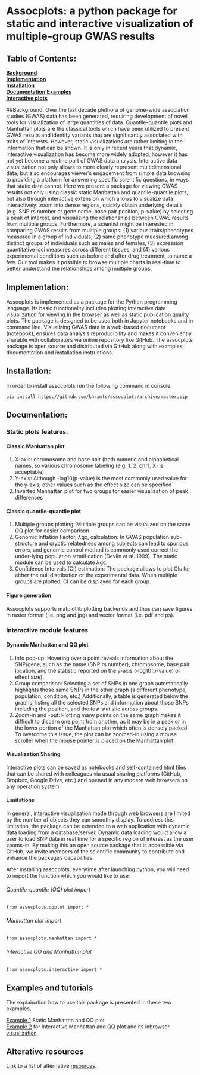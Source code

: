# Assocplots: a python package for static and interactive visualization of multiple-group GWAS results

## Table of Contents:
**[Background](#background)**  
**[Implementation](#implementation)**  
**[Installation](#installation)**  
**[Documentation](#documentation)**
**[Examples](#examples-and-tutorials)**  
**[Interactive plots](#alterative-resources)**  


##Background:
Over the last decade plethora of genome-wide association studies (GWAS) data has been generated, requiring development of novel tools for visualization of large quantities of data. Quantile-quantile plots and Manhattan plots are the classical tools which have been utilized to present GWAS results and identify variants that are significantly associated with traits of interests. However, static visualizations are rather limiting in the information that can be shown. It is only in recent years that dynamic, interactive visualization has become more widely adopted, however it has not yet become a routine part of GWAS data analysis. Interactive data visualization not only allows to more clearly represent multidimensional data, but also encourages viewer’s engagement from simple data browsing to providing a platform for answering specific scientific questions, in ways that static data cannot. Here we present a package for viewing GWAS results not only using classic static Manhattan and quantile-quantile plots, but also through interactive extension which allows to visualize data interactively: zoom into dense regions, quickly obtain underlying details (e.g. SNP rs number or gene name, base pair position, p-value) by selecting a peak of interest, and visualizing the relationships between GWAS results from multiple groups. Furthermore, a scientist might be interested in comparing GWAS results from multiple groups: (1) various traits/phenotypes measured in a group of individuals, (2) same phenotype measured among distinct groups of individuals such as males and females, (3) expression quantitative loci measures across different tissues, and (4) various experimental conditions such as before and after drug treatment, to name a few.  Our tool makes it possible to browse multiple charts in real-time to better understand the relationships among multiple groups. 

## Implementation: 
Assocplots is implemented as a package for the Python programming language. Its basic functionality includes plotting interactive data visualization for viewing in the browser as well as static publication quality plots. The package is designed to be used both in Jupyter notebooks and in command line. Visualizing GWAS data in a web-based document (notebook), ensures data analysis reproducibility and makes it conveniently sharable with collaborators via online repository like GitHub. The assocplots package is open source and distributed via GitHub along with examples, documentation and installation instructions.

## Installation:
In order to install assocplots run the following command in console:
```
pip install https://github.com/khramts/assocplots/archive/master.zip
```


## Documentation:

### Static plots features:

#### Classic Manhattan plot
1. X-axis: chromosome and base pair (both numeric and alphabetical names, so various chromosome labeling (e.g. 1, 2, chr1, X) is acceptable) 
2. Y-axis: Although -log10(p-value) is the most commonly used value for the y-axis, other values such as the effect size can be specified
3. Inverted Manhattan plot for two groups for easier visualization of peak differences  

#### Classic quantile-quantile plot
1. Multiple groups plotting: Multiple groups can be visualized on the same QQ plot for easier comparison. 
2. Genomic Inflation Factor, λgc, calculation: In GWAS population sub-structure and cryptic relatedness among subjects can lead to spurious errors, and genomic control method is commonly used correct the under-lying population stratification (Devlin et al. 1999). The static module can be used to calculate λgc.
3. Confidence Intervals (CI) estimation: The package allows to plot CIs for either the null distribution or the experimental data. When multiple groups are plotted, CI can be displayed for each group.  

#### Figure generation  
Assocplots supports matplotlib plotting backends and thus can save figures in raster format (i.e. png and jpg) and vector format (i.e. pdf and ps).

### Interactive module features

#### Dynamic Manhattan and QQ plot 
1. Info pop-up: Hovering over a point reveals information about the SNP/gene, such as the name (SNP rs number), chromosome, base pair location, and the statistic reported on the y-axis (-log10(p-value) or effect size). 
2. Group comparison: Selecting a set of SNPs in one graph automatically highlights those same SNPs in the other graph (a different phenotype, population, condition, etc.) Additionally, a table is generated below the graphs, listing all the selected SNPs and information about those SNPs including the position, and the test statistic across groups. 
3. Zoom-in and -out: Plotting many points on the same graph makes it difficult to discern one point from another, as it may be in a peak or in the lower portion of the Manhattan plot which often is densely packed. To overcome this issue, the plot can be zoomed-in using a mouse scroller when the mouse pointer is placed on the Manhattan plot.  

#### Visualization Sharing
Interactive plots can be saved as notebooks and self-contained html files that can be shared with colleagues via usual sharing platforms (GitHub, Dropbox, Google Drive, etc.) and opened in any modern web browsers on any operation system.

#### Limitations
In general, interactive visualization made through web browsers are limited by the number of objects they can smoothly display. To address this limitation, the package can be extended to a web application with dynamic data loading from a database/server. Dynamic data loading would allow a user to load SNP data in real time for a specific region of interest as the user zooms-in. By making this an open source package that is accessible via GitHub, we invite members of the scientific community to contribute and enhance the package’s capabilities. 

After installing assocplots, everytime after launching python, you will need to import the function which you would like to use.  

###### Quantile-quantile (QQ) plot import
```
from assocplots.qqplot import *
```
###### Manhattan plot import 
```
from assocplots.manhattan import *
```
###### Interactive QQ and Manhattan plot
```
from assocplots.interactive import *
```

## Examples and tutorials
The explaination how to use this package is presented in these two examples.

[Example 1](https://github.com/khramts/assocplots/blob/master/Tutorial.ipynb) Static Manhattan and QQ plot   
[Example 2](https://github.com/khramts/assocplots/blob/master/Tutorial_interactive_plots.ipynb) for Interactive Manhattan and QQ plot and its inbrowser [visualization](http://khramts.github.io/output.html)

## Alterative resources
Link to a list of alternative [resources](https://github.com/khramts/assocplots/blob/master/Alternative_tools.md).

